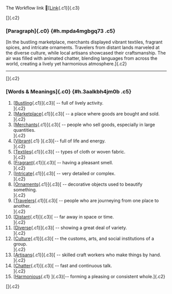 The Workflow link
👏[[Link](https://www.google.com/url?q=http://www.google.com&sa=D&source=editors&ust=1756570751731332&usg=AOvVaw3tgBt_RPqWRcybOu6mGezm){.c1}]{.c3}

[]{.c2}

### [Paragraph]{.c0} {#h.mpda4mgbgq73 .c5}

[In the bustling marketplace, merchants displayed vibrant textiles,
fragrant spices, and intricate ornaments. Travelers from distant lands
marveled at the diverse culture, while local artisans showcased their
craftsmanship. The air was filled with animated chatter, blending
languages from across the world, creating a lively yet harmonious
atmosphere.]{.c2}

------------------------------------------------------------------------

[]{.c2}

### [Words & Meanings]{.c0} {#h.3aalkbh4jm0b .c5}

1.  [[Bustling](https://www.google.com/url?q=http://www.google.com&sa=D&source=editors&ust=1756570751732993&usg=AOvVaw3Y8NX076lLV-bm8QzDZG9e){.c1}]{.c3}[ --
    full of lively activity.\
    ]{.c2}
2.  [[Marketplace](https://www.google.com/url?q=http://www.google.com&sa=D&source=editors&ust=1756570751733326&usg=AOvVaw2hQdEwATw14iTwBoGASrQc){.c1}]{.c3}[ --
    a place where goods are bought and sold.\
    ]{.c2}
3.  [[Merchants](https://www.google.com/url?q=http://www.google.com&sa=D&source=editors&ust=1756570751733559&usg=AOvVaw2lKZpcgh3bZ-aDJylzco0o){.c1}]{.c3}[ --
    people who sell goods, especially in large quantities.\
    ]{.c2}
4.  [[Vibrant](https://www.google.com/url?q=http://www.google.com&sa=D&source=editors&ust=1756570751733825&usg=AOvVaw1NraFZyAFnMegalWtfrxAE){.c1}
    ]{.c3}[-- full of life and energy.\
    ]{.c2}
5.  [[Textiles](https://www.google.com/url?q=http://www.google.com&sa=D&source=editors&ust=1756570751734060&usg=AOvVaw2ylQqTJPpe_cujpWb45DlZ){.c1}]{.c3}[ --
    types of cloth or woven fabric.\
    ]{.c2}
6.  [[Fragrant](https://www.google.com/url?q=http://www.google.com&sa=D&source=editors&ust=1756570751734294&usg=AOvVaw3aKKgtpaRiQYLCPlMT_841){.c1}]{.c3}[ --
    having a pleasant smell.\
    ]{.c2}
7.  [[Intricate](https://www.google.com/url?q=http://www.google.com&sa=D&source=editors&ust=1756570751734550&usg=AOvVaw3FuecXAHp4_V8CBNNBfkXm){.c1}]{.c3}[ --
    very detailed or complex.\
    ]{.c2}
8.  [[Ornaments](https://www.google.com/url?q=http://www.google.com&sa=D&source=editors&ust=1756570751734785&usg=AOvVaw1_Me0nbTA4VyKbpvd3WL64){.c1}]{.c3}[ --
    decorative objects used to beautify something.\
    ]{.c2}
9.  [[Travelers](https://www.google.com/url?q=http://www.google.com&sa=D&source=editors&ust=1756570751735110&usg=AOvVaw34uX7jpJ9CGjTQXS6MQsnf){.c1}]{.c3}[ --
    people who are journeying from one place to another.\
    ]{.c2}
10. [[Distant](https://www.google.com/url?q=http://www.google.com&sa=D&source=editors&ust=1756570751735460&usg=AOvVaw2XDUE0RKP3n__NF7JKQiW6){.c1}]{.c3}[ --
    far away in space or time.\
    ]{.c2}
11. [[Diverse](https://www.google.com/url?q=http://www.google.com&sa=D&source=editors&ust=1756570751735697&usg=AOvVaw0zxw48EZqyMiBDxxbIyAzx){.c1}]{.c3}[ --
    showing a great deal of variety.\
    ]{.c2}
12. [[Culture](https://www.google.com/url?q=http://www.google.com&sa=D&source=editors&ust=1756570751735970&usg=AOvVaw000sDAAc3TNj2gZ3klx24C){.c1}]{.c3}[ --
    the customs, arts, and social institutions of a group.\
    ]{.c2}
13. [[Artisans](https://www.google.com/url?q=http://www.google.com&sa=D&source=editors&ust=1756570751736321&usg=AOvVaw0Ps8Xgx0Kn14aLP-zUdkAy){.c1}]{.c3}[ --
    skilled craft workers who make things by hand.\
    ]{.c2}
14. [[Chatter](https://www.google.com/url?q=http://www.google.com&sa=D&source=editors&ust=1756570751736658&usg=AOvVaw2FUYjk4mzbFVuBsHGmvHOC){.c1}]{.c3}[ --
    fast and continuous talk.\
    ]{.c2}
15. [[Harmonious](https://www.google.com/url?q=http://www.google.com&sa=D&source=editors&ust=1756570751736940&usg=AOvVaw1MqlCVcutFL81HQOqiMdch){.c1}
    ]{.c3}[-- forming a pleasing or consistent whole.]{.c2}

[]{.c2}
